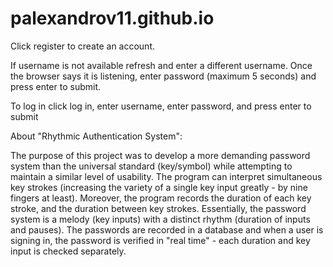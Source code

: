 # palexandrov11.github.io

Click register to create an account.

If username is not available refresh and enter a different username.
Once the browser says it is listening, enter password (maximum 5 seconds) and press enter to submit.

To log in click log in, enter username, enter password, and press enter to submit


About "Rhythmic Authentication System":

The purpose of this project was to develop a more demanding password system than the universal standard (key/symbol) while attempting to maintain a similar level of usability. The program can interpret simultaneous key strokes (increasing the variety of a single key input greatly - by nine fingers at least). Moreover, the program records the duration of each key stroke, and the duration between key strokes. Essentially, the password system is a melody (key inputs) with a distinct rhythm (duration of inputs and pauses). The passwords are recorded in a database and when a user is signing in, the password is verified in "real time" - each duration and key input is checked separately. 



